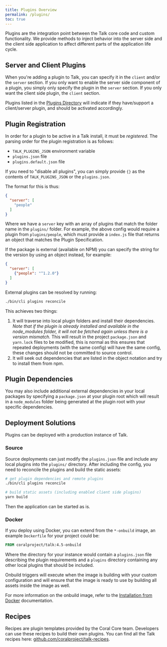 ```yaml
---
title: Plugins Overview
permalink: /plugins/
toc: true
---
```


Plugins are the integration point between the Talk core code and custom
functionality. We provide methods to inject behavior into the server side and
the client side application to affect different parts of the application
life cycle.

## Server and Client Plugins

When you're adding a plugin to Talk, you can specify it in the `client` and/or
the `server` section. If you only want to enable the server side component of a
plugin, you simply only specify the plugin in the `server` section. If you only
want the client side plugin, the `client` section.

Plugins listed in the [Plugins Directory](/talk/plugins-directory/) will
indicate if they have/support a client/server plugin, and should be activated
accordingly.

## Plugin Registration

In order for a plugin to be active in a Talk install, it must be _registered_.
The parsing order for the plugin registration is as follows:

- `TALK_PLUGINS_JSON` environment variable
- `plugins.json` file
- `plugins.default.json` file

If you need to "disable all plugins", you can simply provide `{}` as the
contents of `TALK_PLUGINS_JSON` or the `plugins.json`.

The format for this is thus:

```json
{
  "server": [
    "people"
  ]
}
```

Where we have a `server` key with an array of plugins that match the folder
name in the `plugins/` folder. For example, the above config would
require a plugin from `plugins/people`, which must provide a `index.js` file
that returns an object that matches the Plugin Specification.

If the package is external (available on NPM) you can specify the string for
the version by using an object instead, for example:

```json
{
  "server": [
    {"people": "^1.2.0"}
  ]
}
```

External plugins can be resolved by running:

```bash
./bin/cli plugins reconcile
```

This achieves two things:

1. It will traverse into local plugin folders and install their dependencies.
  _Note that if the plugin is already installed and available in the
  node_modules folder, it will not be fetched again unless there is a version
  mismatch._ This will result in the project `package.json` and `yarn.lock`
  files to be modified, this is normal as this ensures that repeated deployments
  (with the same config) will have the same config, these changes should not be
  committed to source control.
2. It will seek out dependencies that are listed in the object notation and try
  to install them from npm.

## Plugin Dependencies

You may also include additional external dependencies in your local packages by
specifying a `package.json` at your plugin root which will result in a
`node_modules` folder being generated at the plugin root with your specific
dependencies.

## Deployment Solutions

Plugins can be deployed with a production instance of Talk.

### Source

Source deployments can just modify the `plugins.json` file and include any
local plugins into the `plugins/` directory. After including the config, you
need to reconcile the plugins and build the static assets:

```bash
# get plugin dependencies and remote plugins
./bin/cli plugins reconcile

# build static assets (including enabled client side plugins)
yarn build
```

Then the application can be started as is.

### Docker

If you deploy using Docker, you can extend from the `*-onbuild` image, an
example `Dockerfile` for your project could be:

```Dockerfile
FROM coralproject/talk:4.5-onbuild
```

Where the directory for your instance would contain a `plugins.json` file
describing the plugin requirements and a `plugins` directory containing any
other local plugins that should be included.

Onbuild triggers will execute when the image is building with your custom
configuration and will ensure that the image is ready to use by building all
assets inside the image as well.

For more information on the onbuild image, refer to the
[Installation from Docker](/talk/installation-from-docker/) documentation.

## Recipes

Recipes are plugin templates provided by the Coral Core team. Developers can use
these recipes to build their own plugins. You can find all the Talk recipes
here: [github.com/coralproject/talk-recipes](https://github.com/coralproject/talk-recipes/).
